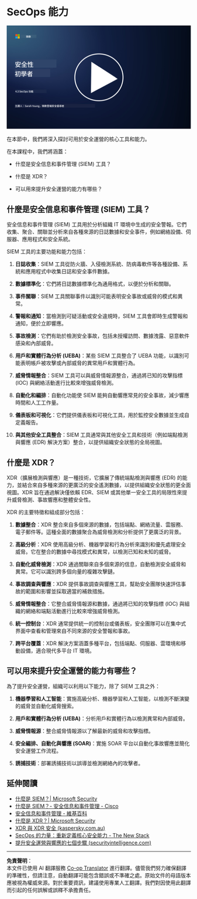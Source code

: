 <!--
CO_OP_TRANSLATOR_METADATA:
{
  "original_hash": "553eb694c89f1caca0694e8d8ab89e0e",
  "translation_date": "2025-09-03T17:43:06+00:00",
  "source_file": "4.3 SecOps capabilities.md",
  "language_code": "tw"
}
-->
# SecOps 能力

[![觀看影片](../../translated_images/4-3_placeholder.e6e2ff578a715178985449c7f550e382f9b199847b709653a5e0af6145a8e82f.tw.png)](https://learn-video.azurefd.net/vod/player?id=bdbc1c7c-307b-4519-b8ad-b142434c0461)

在本節中，我們將深入探討可用於安全運營的核心工具和能力。

在本課程中，我們將涵蓋：

- 什麼是安全信息和事件管理 (SIEM) 工具？

- 什麼是 XDR？

- 可以用來提升安全運營的能力有哪些？

## 什麼是安全信息和事件管理 (SIEM) 工具？

安全信息和事件管理 (SIEM) 工具用於分析組織 IT 環境中生成的安全警報。它們收集、聚合、關聯並分析來自各種來源的日誌數據和安全事件，例如網絡設備、伺服器、應用程式和安全系統。

SIEM 工具的主要功能和能力包括：

1. **日誌收集**：SIEM 工具從防火牆、入侵檢測系統、防病毒軟件等各種設備、系統和應用程式中收集日誌和安全事件數據。

2. **數據標準化**：它們將日誌數據標準化為通用格式，以便於分析和關聯。

3. **事件關聯**：SIEM 工具關聯事件以識別可能表明安全事故或威脅的模式和異常。

4. **警報和通知**：當檢測到可疑活動或安全違規時，SIEM 工具會即時生成警報和通知，便於立即響應。

5. **事故檢測**：它們有助於檢測安全事故，包括未授權訪問、數據洩露、惡意軟件感染和內部威脅。

6. **用戶和實體行為分析 (UEBA)**：某些 SIEM 工具整合了 UEBA 功能，以識別可能表明帳戶被攻擊或內部威脅的異常用戶和實體行為。

7. **威脅情報整合**：SIEM 工具可以與威脅情報源整合，通過將已知的攻擊指標 (IOC) 與網絡活動進行比較來增強威脅檢測。

8. **自動化和編排**：自動化功能使 SIEM 能夠自動響應常見的安全事故，減少響應時間和人工工作量。

9. **儀表板和可視化**：它們提供儀表板和可視化工具，用於監控安全數據並生成自定義報告。

10. **與其他安全工具整合**：SIEM 工具通常與其他安全工具和技術（例如端點檢測與響應 (EDR) 解決方案）整合，以提供組織安全狀態的全局視圖。

## 什麼是 XDR？

XDR（擴展檢測與響應）是一種技術，它擴展了傳統端點檢測與響應 (EDR) 的能力，並結合來自多種來源的更廣泛的安全遙測數據，以提供組織安全狀態的更全面視圖。XDR 旨在通過解決僅依賴 EDR、SIEM 或其他單一安全工具的局限性來提升威脅檢測、事故響應和整體安全性。

XDR 的主要特徵和組成部分包括：

1. **數據整合**：XDR 整合來自多個來源的數據，包括端點、網絡流量、雲服務、電子郵件等。這種全面的數據聚合為威脅檢測和分析提供了更廣泛的背景。

2. **高級分析**：XDR 使用高級分析、機器學習和行為分析來識別和優先處理安全威脅。它在整合的數據中尋找模式和異常，以檢測已知和未知的威脅。

3. **自動化威脅檢測**：XDR 通過關聯來自多個來源的信息，自動檢測安全威脅和異常。它可以識別跨多個向量的複雜攻擊鏈。

4. **事故調查與響應**：XDR 提供事故調查與響應工具，幫助安全團隊快速評估事故的範圍和影響並採取適當的補救措施。

5. **威脅情報整合**：它整合威脅情報源和數據，通過將已知的攻擊指標 (IOC) 與組織的網絡和端點活動進行比較來增強威脅檢測。

6. **統一控制台**：XDR 通常提供統一的控制台或儀表板，安全團隊可以在集中式界面中查看和管理來自不同來源的安全警報和事故。

7. **跨平台覆蓋**：XDR 解決方案涵蓋多種平台，包括端點、伺服器、雲環境和移動設備，適合現代多平台 IT 環境。

## 可以用來提升安全運營的能力有哪些？

為了提升安全運營，組織可以利用以下能力，除了 SIEM 工具之外：

1. **機器學習和人工智能**：實施高級分析、機器學習和人工智能，以檢測不斷演變的威脅並自動化威脅搜索。

2. **用戶和實體行為分析 (UEBA)**：分析用戶和實體行為以檢測異常和內部威脅。

3. **威脅情報源**：整合威脅情報源以了解最新的威脅和攻擊指標。

4. **安全編排、自動化與響應 (SOAR)**：實施 SOAR 平台以自動化事故響應並簡化安全運營工作流程。

5. **誘捕技術**：部署誘捕技術以誤導並檢測網絡內的攻擊者。

## 延伸閱讀

- [什麼是 SIEM？| Microsoft Security](https://www.microsoft.com/security/business/security-101/what-is-siem?WT.mc_id=academic-96948-sayoung)
- [什麼是 SIEM？- 安全信息和事件管理 - Cisco](https://www.cisco.com/c/en/us/products/security/what-is-siem.html)
- [安全信息和事件管理 - 維基百科](https://en.wikipedia.org/wiki/Security_information_and_event_management)
- [什麼是 XDR？| Microsoft Security](https://www.microsoft.com/security/business/security-101/what-is-xdr?WT.mc_id=academic-96948-sayoung)
- [XDR 與 XDR 安全 (kaspersky.com.au)](https://www.kaspersky.com.au/resource-center/definitions/what-is-xdr)
- [SecOps 的力量：重新定義核心安全能力 - The New Stack](https://thenewstack.io/the-power-of-secops-redefining-core-security-capabilities/)
- [提升安全運營與響應的七個步驟 (securityintelligence.com)](https://securityintelligence.com/seven-steps-to-improve-your-security-operations-and-response/)

---

**免責聲明**：  
本文件已使用 AI 翻譯服務 [Co-op Translator](https://github.com/Azure/co-op-translator) 進行翻譯。儘管我們努力確保翻譯的準確性，但請注意，自動翻譯可能包含錯誤或不準確之處。原始文件的母語版本應被視為權威來源。對於重要資訊，建議使用專業人工翻譯。我們對因使用此翻譯而引起的任何誤解或誤釋不承擔責任。